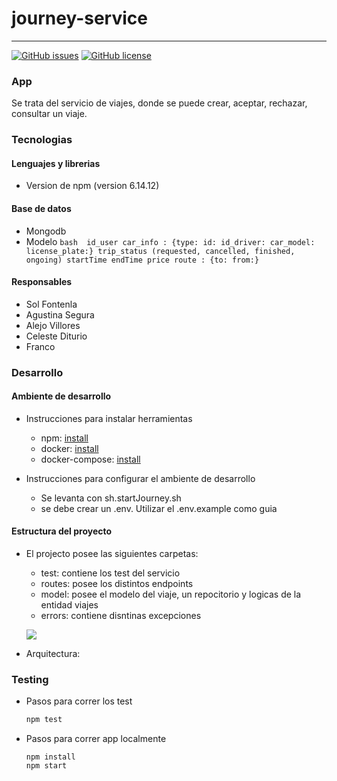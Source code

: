 # journey-service
---

[![GitHub issues](https://img.shields.io/github/issues/Fifiuba/journey-service?&style=flat-square)](https://github.com/Fifiuba/journey-service/issues)
[![GitHub license](https://img.shields.io/github/license/Fifiuba/journey-service?&style=flat-square)](https://github.com/Fifiuba/journey-service/blob/main/LICENSE)


### App
Se trata del servicio de viajes, donde se puede crear, aceptar, rechazar, consultar un viaje.

### Tecnologias

#### Lenguajes y librerias
* Version de npm (version 6.14.12)

#### Base de datos

* Mongodb 
* Modelo
        ```bash 
        id_user
        car_info : {type: id: id_driver: car_model: license_plate:}
        trip_status (requested, cancelled, finished, ongoing)
        startTime
        endTime
        price
        route : {to: from:}
        ```

#### Responsables

* Sol Fontenla 
* Agustina Segura
* Alejo Villores
* Celeste Diturio
* Franco 

### Desarrollo

#### Ambiente de desarrollo

* Instrucciones para instalar herramientas
    * npm: [install](https://docs.npmjs.com/downloading-and-installing-node-js-and-npm)
    * docker: [install](https://docs.docker.com/engine/install/)
    * docker-compose: [install](https://docs.docker.com/compose/install/)

* Instrucciones para configurar el ambiente de desarrollo
    * Se levanta con sh.startJourney.sh
    * se debe crear un .env. Utilizar el .env.example como guia

#### Estructura del proyecto 

* El projecto posee las siguientes carpetas:
    * test: contiene los test del servicio 
    * routes: posee los distintos endpoints
    * model: posee el modelo del viaje, un repocitorio y logicas de la entidad viajes
    * errors: contiene disntinas excepciones

    ![](https://www.plantuml.com/plantuml/png/ROz12W8n34NtFKKlq2iC0xeI1F46eOrGo3IG9iWWtjr1SR2jNVx_UB-PguAeBUHS9AZLdzYauEhTmps_sKLon0DGD09b-QsEUHEKlkraLpP5QPHdJa1Prq_MSY7nlOHfcFrBxQQ-dlPJl7UToWV2csx8-FqH7IUQxFrcBCaMUW40)

* Arquitectura: 

### Testing 

* Pasos para correr los test
    ```bash
    npm test 
    ```

* Pasos para correr app localmente 
    ```
    npm install
    npm start
    ``` 
